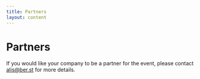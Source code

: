 ```yaml
---
title: Partners
layout: content
---
```


# Partners

If you would like your company to be a partner for the event, please contact [alis@ber.st](mailto:alis@ber.st) for more details.
